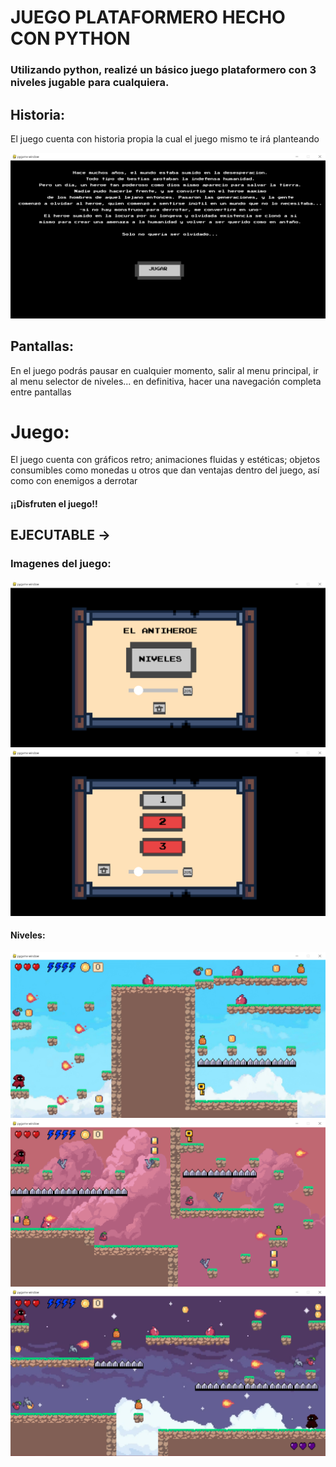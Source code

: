 # JUEGO PLATAFORMERO HECHO CON PYTHON

### Utilizando python, realizé un básico juego plataformero con 3 niveles jugable para cualquiera. 

## Historia:
El juego cuenta con historia propia la cual el juego mismo te irá planteando

![imagenLocal](readmeImgs/loreFoto.png)

## Pantallas:
En el juego podrás pausar en cualquier momento, salir al menu principal, ir al menu selector de niveles... en definitiva, hacer una navegación completa entre pantallas

# Juego:
El juego cuenta con gráficos retro; animaciones fluidas y estéticas; objetos consumibles como monedas u otros que dan ventajas dentro del juego, así como con enemigos a derrotar 

#### ¡¡Disfruten el juego!!

## EJECUTABLE -> 


### Imagenes del juego:

![imagenLocal](readmeImgs/menuPrincipal.png)
![imagenLocal](readmeImgs/menuLvls.png)

#### Niveles: 
![imagenLocal](readmeImgs/lvl1.png)
![imagenLocal](readmeImgs/lvl2.png)
![imagenLocal](readmeImgs/lvl3.png)